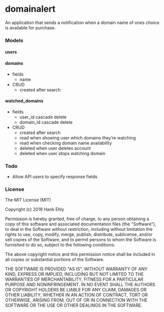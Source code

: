 # domainalert

An application that sends a notification when a domain name of ones choice is available for purchase.

### Models

#### users
#### domains
- fields
  - name
- CRUD
  - created after search
#### watched_domains
- fields
  - user_id cascade delete
  - domain_id cascade delete
- CRUD
  - created after search
  - read when showing user which domains they’re watching
  - read when checking domain name availability
  - deleted when user deletes account
  - deleted when user stops watching domain

### Todo

- Allow API users to specify response fields

### License

The MIT License (MIT)

Copyright (c) 2018 Hank Ehly

Permission is hereby granted, free of charge, to any person obtaining a copy of this software and associated documentation files (the "Software"), to deal in the Software without restriction, including without limitation the rights to use, copy, modify, merge, publish, distribute, sublicense, and/or sell copies of the Software, and to permit persons to whom the Software is furnished to do so, subject to the following conditions:

The above copyright notice and this permission notice shall be included in all copies or substantial portions of the Software.

THE SOFTWARE IS PROVIDED "AS IS", WITHOUT WARRANTY OF ANY KIND, EXPRESS OR IMPLIED, INCLUDING BUT NOT LIMITED TO THE WARRANTIES OF MERCHANTABILITY, FITNESS FOR A PARTICULAR PURPOSE AND NONINFRINGEMENT. IN NO EVENT SHALL THE AUTHORS OR COPYRIGHT HOLDERS BE LIABLE FOR ANY CLAIM, DAMAGES OR OTHER LIABILITY, WHETHER IN AN ACTION OF CONTRACT, TORT OR OTHERWISE, ARISING FROM, OUT OF OR IN CONNECTION WITH THE SOFTWARE OR THE USE OR OTHER DEALINGS IN THE SOFTWARE.
